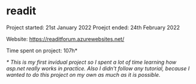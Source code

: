 # readit

Project started: 21st January 2022
Proejct ended: 24th February 2022

Website: https://readitforum.azurewebsites.net/

Time spent on project: 107h*

<i>* This is my first invidual project so I spent a lot of time learning how asp.net really works in practice. Also I didn't follow any tutorial, because I wanted to do this project on my own as much as it is possible.</i>
